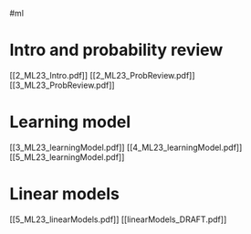 #ml 
# Intro and probability review 
[[2_ML23_Intro.pdf]]
[[2_ML23_ProbReview.pdf]]
[[3_ML23_ProbReview.pdf]]
# Learning model
[[3_ML23_learningModel.pdf]]
[[4_ML23_learningModel.pdf]]
[[5_ML23_learningModel.pdf]]

# Linear models
[[5_ML23_linearModels.pdf]]
[[linearModels_DRAFT.pdf]]

# 




